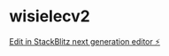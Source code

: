 # wisielecv2

[Edit in StackBlitz next generation editor ⚡️](https://stackblitz.com/~/github.com/LizaSano1/wisielecv2)